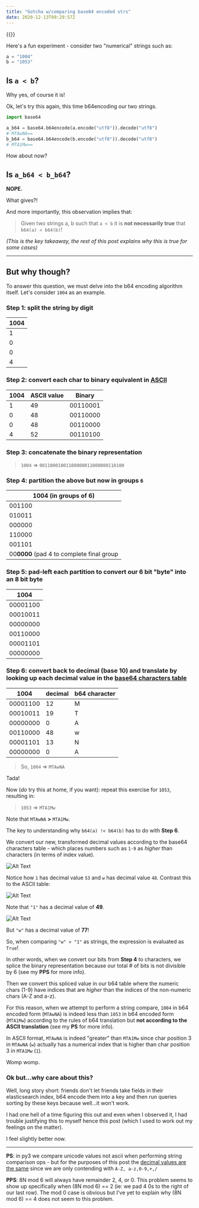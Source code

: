 ```yaml
---
title: "Gotcha w/comparing base64 encoded strs"
date: 2020-12-13T09:29:57Z
---
```


{{<toc>}}

Here's a fun experiment - consider two "numerical" strings such as:

```python
a = "1004"
b = "1053"
```

## **Is `a < b`?**

Why yes, of course it is!

Ok, let's try this again, this time b64encoding our two strings.

```python
import base64

a_b64 = base64.b64encode(a.encode("utf8")).decode("utf8")
# MTAwNA==
b_b64 = base64.b64encode(b.encode("utf8")).decode("utf8")
# MTA1Mw==
```
How about now? 

## **Is `a_b64 < b_b64`?**


**NOPE.**


What gives?! 

And more importantly, this observation implies that:

> Given two strings a, b such that `a < b` it is **not necessarily true** that `b64(a) < b64(b)`!

_(This is the key takeaway, the rest of this post explains why this is true for some cases)_

---

## **But why though?**

To answer this question, we must delve into the b64 encoding algorithm itself. Let's consider `1004` as an example.

### **Step 1:** split the string by digit

| 1004      |
| ----------- |
| 1      |
| 0   |
| 0   |
| 4   |

### **Step 2:** convert each char to binary equivalent in [ASCII](https://www.rapidtables.com/code/text/ascii-table.html)

| 1004        | ASCII value | Binary |
| ----------- |-------------|--------|
| 1           | 49          |00110001|
| 0           | 48          |00110000|
| 0           | 48          |00110000|
| 4           | 52          |00110100|

### **Step 3:** concatenate the binary representation

> `1004` => `00110001001100000011000000110100`

### **Step 4:** partition the above but now in groups `6`

| 1004 (in groups of 6)        |
|-------|
|001100|
|010011|
|000000|
|110000|
|001101|
|00**0000** (pad 4 to complete final group|

### **Step 5:** pad-left each partition to convert our 6 bit "byte" into an 8 bit byte

| 1004        |
|-------|
|00001100|
|00010011|
|00000000|
|00110000|
|00001101|
|00000000|

### **Step 6:** convert back to decimal (base 10) and translate by looking up each decimal value in the [base64 characters table](https://base64.guru/learn/base64-characters)

| 1004 | decimal | b64 character |
|-------|-------|-------|
|00001100|12|M|
|00010011|19|T|
|00000000|0|A|
|00110000|48|w|
|00001101|13|N|
|00000000|0|A|

> So, `1004` => `MTAwNA`

Tada!

Now (_do_ try this at home, if you want): repeat this exercise for `1053`, resulting in:

> `1053` => `MTA1Mw`

Note that `MTAwNA` **>** `MTA1Mw`.

The key to understanding why `b64(a) !< b64(b)` has to do with **Step 6**. 

We convert our new, transformed decimal values according to the base64 characters table - which places numbers such as `1-9` as _higher_ than characters (in terms of index value).

![Alt Text](/dev/img/b64encoding.png)

Notice how `1` has decimal value `53` and `w` has decimal value `48`. Contrast this to the ASCII table:

![Alt Text](/dev/img/asciiencoding.png)

Note that `"1"` has a decimal value of **49**.

![Alt Text](/dev/img/asciiencoding_w.png)

But `"w"` has a decimal value of **77**!

So, when comparing `"w" > "1"` as strings, the expression is evaluated as `True`!

In other words, when we convert our bits from **Step 4** to characters, we splice the binary representation because our total # of bits is not divisible by 6 (see my **PPS** for more info). 

Then we convert this spliced value in our b64 table where the numeric chars (1-9) have indices that are _higher_ than the indices of the non-numeric chars (A-Z and a-z). 

For this reason, when we attempt to perform a string compare, `1004` in b64 encoded form (`MTAwNA`) is indeed less than `1053` in b64 encoded form (`MTA1Mw`) according to the rules of b64 translation but **not according to the ASCII translation** (see my **PS** for more info). 

In ASCII format, `MTAwNA` is indeed "greater" than `MTA1Mw` since char position 3 in `MTAwNA` (`w`) actually has a numerical index that is higher than char position 3 in `MTA1Mw` (`1`).

Womp womp.

### **Ok but...why care about this?**

Well, long story short: friends don't let friends take fields in their elasticsearch index, b64 encode them into a key and then run queries sorting by these keys because well...it won't work. 

I had one hell of a time figuring this out and even when I observed it, I had trouble justifying this to myself hence this post (which I used to work out my feelings on the matter).

I feel slightly better now.

---

**PS**: in py3 we compare unicode values not ascii when performing string comparison ops - but for the purposes of this post the [decimal values are the same](https://www.ssec.wisc.edu/~tomw/java/unicode.html) since we are only contending with `A-Z, a-z,0-9,+,/`

**PPS**: 8N mod 6 will always have remainder 2, 4, or 0. This problem seems to show up specifically when (8N mod 6) == 2 (ie: we pad 4 0s to the right of our last row). The mod 0 case is obvious but I've yet to explain why (8N mod 6) == 4 does not seem to this problem.